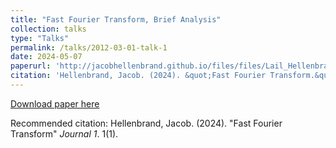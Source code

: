 ```yaml
---
title: "Fast Fourier Transform, Brief Analysis"
collection: talks
type: "Talks"
permalink: /talks/2012-03-01-talk-1
date: 2024-05-07
paperurl: 'http://jacobhellenbrand.github.io/files/files/Lail_Hellenbrand_FinalProject-3.pdf'
citation: 'Hellenbrand, Jacob. (2024). &quot;Fast Fourier Transform.&quot; <i>Journal 1</i>. 1(1).'
---
```


[Download paper here](http://jacobhellenbrand.github.io/files/files/Lail_Hellenbrand_FinalProject-3.pdf)

Recommended citation: Hellenbrand, Jacob. (2024). "Fast Fourier Transform" <i>Journal 1</i>. 1(1).

